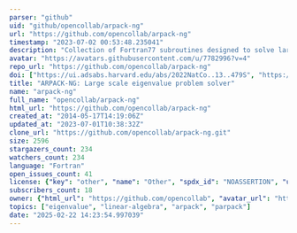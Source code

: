 ```yaml
---
parser: "github"
uid: "github/opencollab/arpack-ng"
url: "https://github.com/opencollab/arpack-ng"
timestamp: "2023-07-02 00:53:48.235041"
description: "Collection of Fortran77 subroutines designed to solve large scale eigenvalue problems."
avatar: "https://avatars.githubusercontent.com/u/7782996?v=4"
repo_url: "https://github.com/opencollab/arpack-ng"
doi: ["https://ui.adsabs.harvard.edu/abs/2022NatCo..13..479S", "https://ui.adsabs.harvard.edu/abs/2023ascl.soft06049L/abstract"]
title: "ARPACK-NG: Large scale eigenvalue problem solver"
name: "arpack-ng"
full_name: "opencollab/arpack-ng"
html_url: "https://github.com/opencollab/arpack-ng"
created_at: "2014-05-17T14:19:06Z"
updated_at: "2023-07-01T10:38:32Z"
clone_url: "https://github.com/opencollab/arpack-ng.git"
size: 2596
stargazers_count: 234
watchers_count: 234
language: "Fortran"
open_issues_count: 41
license: {"key": "other", "name": "Other", "spdx_id": "NOASSERTION", "url": null, "node_id": "MDc6TGljZW5zZTA="}
subscribers_count: 18
owner: {"html_url": "https://github.com/opencollab", "avatar_url": "https://avatars.githubusercontent.com/u/7782996?v=4", "login": "opencollab", "type": "Organization"}
topics: ["eigenvalue", "linear-algebra", "arpack", "parpack"]
date: "2025-02-22 14:23:54.997039"
---
```

